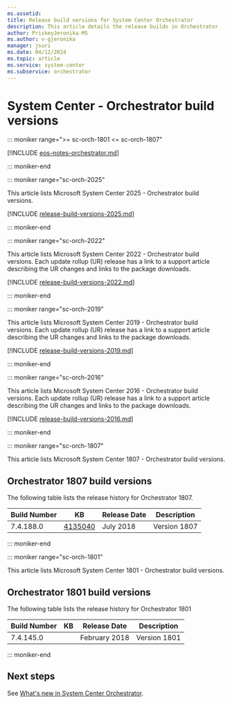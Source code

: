 ```yaml
---
ms.assetid:
title: Release build versions for System Center Orchestrator
description: This article details the release builds in Orchestrator
author: PriskeyJeronika-MS
ms.author: v-gjeronika
manager: jsuri
ms.date: 04/12/2024
ms.topic: article
ms.service: system-center
ms.subservice: orchestrator
---
```


# System Center - Orchestrator build versions

::: moniker range=">= sc-orch-1801 <= sc-orch-1807"

[!INCLUDE [eos-notes-orchestrator.md](../includes/eos-notes-orchestrator.md)]

::: moniker-end

::: moniker range="sc-orch-2025"

This article lists Microsoft System Center 2025 - Orchestrator build versions.

[!INCLUDE [release-build-versions-2025.md](../includes/release-build-versions-orch-2025.md)]

::: moniker-end


::: moniker range="sc-orch-2022"

This article lists Microsoft System Center 2022 - Orchestrator build versions. Each update rollup (UR) release has a link to a support article describing the UR changes and links to the package downloads.

[!INCLUDE [release-build-versions-2022.md](../includes/release-build-versions-orch-2022.md)]

::: moniker-end


::: moniker range="sc-orch-2019"

This article lists Microsoft System Center 2019 - Orchestrator build versions. Each update rollup (UR) release has a link to a support article describing the UR changes and links to the package downloads.

[!INCLUDE [release-build-versions-2019.md](../includes/release-build-versions-orch-2019.md)]

::: moniker-end

::: moniker range="sc-orch-2016"

This article lists Microsoft System Center 2016 - Orchestrator build versions. Each update rollup (UR) release has a link to a support article describing the UR changes and links to the package downloads.

[!INCLUDE [release-build-versions-2016.md](../includes/release-build-versions-orch-2016.md)]

::: moniker-end

::: moniker range="sc-orch-1807"

This article lists Microsoft System Center 1807 - Orchestrator build versions.

## Orchestrator 1807 build versions

The following table lists the release history for Orchestrator 1807.

|Build Number |KB |Release Date |Description |  
|-------------|---|-------------|------------|   
|7.4.188.0 |[4135040](https://support.microsoft.com/kb/4135040) |July 2018 |Version 1807|

::: moniker-end

::: moniker range="sc-orch-1801"

This article lists Microsoft System Center 1801 - Orchestrator build versions.

## Orchestrator 1801 build versions

The following table lists the release history for Orchestrator 1801

|Build Number |KB |Release Date |Description |  
|-------------|---|-------------|------------|   
|7.4.145.0 | |February 2018 |Version 1801|

::: moniker-end

## Next steps

See [What's new in System Center Orchestrator](whats-new-in-orch.md).
